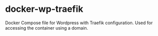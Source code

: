 # docker-wp-traefik

Docker Compose file for Wordpress with Traefik configuration. Used for accessing the container using a domain.
